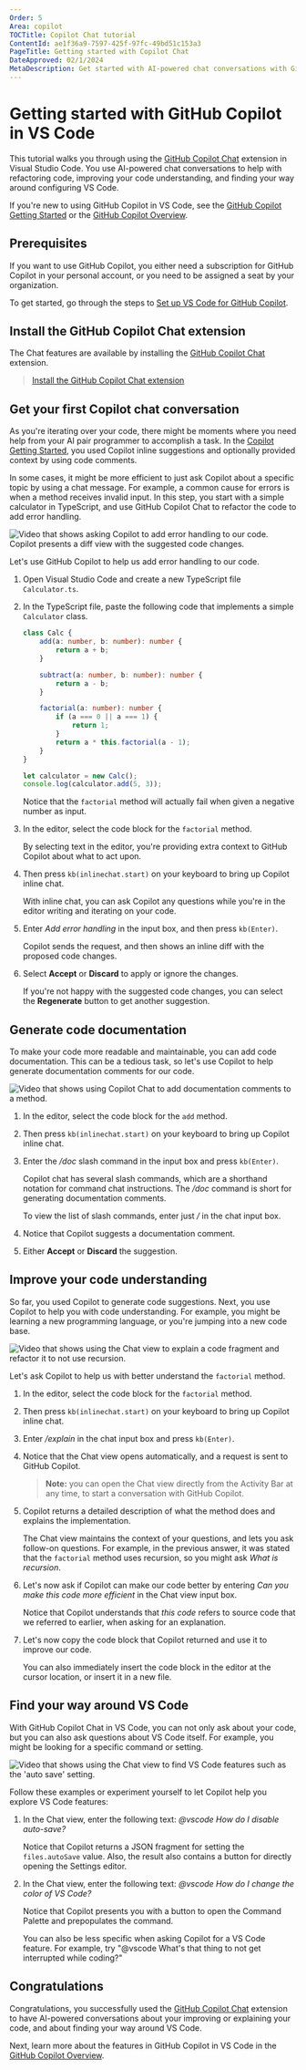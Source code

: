 ```yaml
---
Order: 5
Area: copilot
TOCTitle: Copilot Chat tutorial
ContentId: ae1f36a9-7597-425f-97fc-49bd51c153a3
PageTitle: Getting started with Copilot Chat
DateApproved: 02/1/2024
MetaDescription: Get started with AI-powered chat conversations with GitHub Copilot in Visual Studio Code, inline while you're coding, or in a separate chat view.
---
```

# Getting started with GitHub Copilot in VS Code

This tutorial walks you through using the [GitHub Copilot Chat](https://marketplace.visualstudio.com/items?itemName=GitHub.copilot-chat) extension in Visual Studio Code. You use AI-powered chat conversations to help with refactoring code, improving your code understanding, and finding your way around configuring VS Code.

If you're new to using GitHub Copilot in VS Code, see the [GitHub Copilot Getting Started](/docs/copilot/getting-started.md) or the [GitHub Copilot Overview](/docs/copilot/overview.md).

## Prerequisites

If you want to use GitHub Copilot, you either need a subscription for GitHub Copilot in your personal account, or you need to be assigned a seat by your organization.

To get started, go through the steps to [Set up VS Code for GitHub Copilot](/docs/copilot/getting-started.md#set-up-vs-code-for-github-copilot).

## Install the GitHub Copilot Chat extension

The Chat features are available by installing the [GitHub Copilot Chat](https://marketplace.visualstudio.com/items?itemName=GitHub.copilot-chat) extension.

> <a class="install-extension-btn" href="vscode:extension/GitHub.copilot-chat">Install the GitHub Copilot Chat extension</a>

## Get your first Copilot chat conversation

As you're iterating over your code, there might be moments where you need help from your AI pair programmer to accomplish a task. In the [Copilot Getting Started](/docs/copilot/getting-started.md), you used Copilot inline suggestions and optionally provided context by using code comments.

In some cases, it might be more efficient to just ask Copilot about a specific topic by using a chat message. For example, a common cause for errors is when a method receives invalid input. In this step, you start with a simple calculator in TypeScript, and use GitHub Copilot Chat to refactor the code to add error handling.

![Video that shows asking Copilot to add error handling to our code. Copilot presents a diff view with the suggested code changes.](./images/getting-started-chat/copilot-chat-add-error-handling.gif)

Let's use GitHub Copilot to help us add error handling to our code.

1. Open Visual Studio Code and create a new TypeScript file `Calculator.ts`.

1. In the TypeScript file, paste the following code that implements a simple `Calculator` class.

    ```typescript
    class Calc {
        add(a: number, b: number): number {
            return a + b;
        }
    
        subtract(a: number, b: number): number {
            return a - b;
        }
    
        factorial(a: number): number {
            if (a === 0 || a === 1) {
                return 1;
            }
            return a * this.factorial(a - 1);
        }
    }
    
    let calculator = new Calc();
    console.log(calculator.add(5, 3));
    ```

    Notice that the `factorial` method will actually fail when given a negative number as input.

1. In the editor, select the code block for the `factorial` method.

    By selecting text in the editor, you're providing extra context to GitHub Copilot about what to act upon.

1. Then press `kb(inlinechat.start)` on your keyboard to bring up Copilot inline chat.

    With inline chat, you can ask Copilot any questions while you're in the editor writing and iterating on your code.

1. Enter *Add error handling* in the input box, and then press `kb(Enter)`.

    Copilot sends the request, and then shows an inline diff with the proposed code changes.

1. Select **Accept** or **Discard** to apply or ignore the changes.

    If you're not happy with the suggested code changes, you can select the **Regenerate** button to get another suggestion.

## Generate code documentation

To make your code more readable and maintainable, you can add code documentation. This can be a tedious task, so let's use Copilot to help generate documentation comments for our code.

![Video that shows using Copilot Chat to add documentation comments to a method.](./images/getting-started-chat/copilot-chat-add-docs.gif)

1. In the editor, select the code block for the `add` method.

1. Then press `kb(inlinechat.start)` on your keyboard to bring up Copilot inline chat.

1. Enter the */doc* slash command in the input box and press `kb(Enter)`.

    Copilot chat has several slash commands, which are a shorthand notation for command chat instructions. The */doc* command is short for generating documentation comments.

    To view the list of slash commands, enter just */* in the chat input box.

1. Notice that Copilot suggests a documentation comment.

1. Either **Accept** or **Discard** the suggestion.

## Improve your code understanding

So far, you used Copilot to generate code suggestions. Next, you use Copilot to help you with code understanding. For example, you might be learning a new programming language, or you're jumping into a new code base.

![Video that shows using the Chat view to explain a code fragment and refactor it to not use recursion.](./images/getting-started-chat/copilot-chat-add-docs.gif)

Let's ask Copilot to help us with better understand the `factorial` method.

1. In the editor, select the code block for the `factorial` method.

1. Then press `kb(inlinechat.start)` on your keyboard to bring up Copilot inline chat.

1. Enter */explain* in the chat input box and press `kb(Enter)`.

1. Notice that the Chat view opens automatically, and a request is sent to GitHub Copilot.

    > **Note:** you can open the Chat view directly from the Activity Bar at any time, to start a conversation with GitHub Copilot.

1. Copilot returns a detailed description of what the method does and explains the implementation.

    The Chat view maintains the context of your questions, and lets you ask follow-on questions. For example, in the previous answer, it was stated that the `factorial` method uses recursion, so you might ask *What is recursion*.

1. Let's now ask if Copilot can make our code better by entering *Can you make this code more efficient* in the Chat view input box.

    Notice that Copilot understands that *this code* refers to source code that we referred to earlier, when asking for an explanation.

1. Let's now copy the code block that Copilot returned and use it to improve our code.

    You can also immediately insert the code block in the editor at the cursor location, or insert it in a new file.

## Find your way around VS Code

With GitHub Copilot Chat in VS Code, you can not only ask about your code, but you can also ask questions about VS Code itself. For example, you might be looking for a specific command or setting.

![Video that shows using the Chat view to find VS Code features such as the 'auto save' setting.](./images/getting-started-chat/copilot-chat-vscode.gif)

Follow these examples or experiment yourself to let Copilot help you explore VS Code features:

1. In the Chat view, enter the following text: *@vscode How do I disable auto-save?*

    Notice that Copilot returns a JSON fragment for setting the `files.autoSave` value. Also, the result also contains a button for directly opening the Settings editor.

1. In the Chat view, enter the following text: *@vscode How do I change the color of VS Code?*

    Notice that Copilot presents you with a button to open the Command Palette and prepopulates the command.

    You can also be less specific when asking Copilot for a VS Code feature. For example, try "@vscode What's that thing to not get interrupted while coding?"

## Congratulations

Congratulations, you successfully used the [GitHub Copilot Chat](https://marketplace.visualstudio.com/items?itemName=GitHub.copilot-chat) extension to have AI-powered conversations about your improving or explaining your code, and about finding your way around VS Code.

Next, learn more about the features in GitHub Copilot in VS Code in the [GitHub Copilot Overview](/docs/copilot/overview.md).
